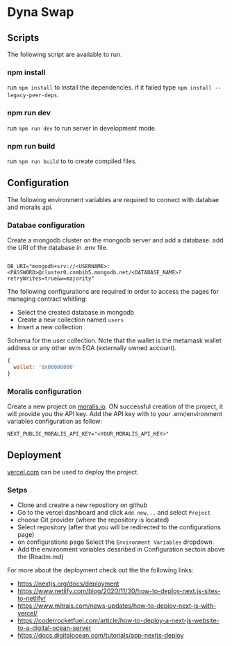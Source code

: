 # Dyna Swap

## Scripts

The following script are available to run.

### npm install

run `npm install` to install the dependencies. if it failed type `npm install --legacy-peer-deps`.

### npm run dev

run `npm run dev` to run server in development mode.

### npm run build

run `npm run build` to to create compiled files.

## Configuration

The following environment variables are required to connect with databae and moralis api.

### Databae configuration

Create a mongodb cluster on the mongodb server and add a database. add the URI of the database in .env file.

```

DB_URI="mongodb+srv://<USERNAME>:<PASSWORD>@cluster0.cnmbib5.mongodb.net/<DATABASE_NAME>?retryWrites=true&w=majority"

```

The following configurations are required in order to access the pages for managing contract whitling:

- Select the created database in mongodb
- Create a new collection named `users`
- Insert a new collection

Schema for the user collection. Note that the wallet is the metamask wallet address or any other evm EOA (externally owned account).

```JavaScript
{
  wallet: '0x00000000'
}
```

### Moralis configuration

Create a new project on [moralis.io](https://moralis.io). ON successful creation of the project, it will provide you the API key. Add the API key with to your .env/environment variables configuration as follow:

```
NEXT_PUBLIC_MORALIS_API_KEY="<YOUR_MORALIS_API_KEY>"
```

## Deployment

[vercel.com](https://vercel.com/) can be used to deploy the project.

### Setps

- Clone and creatre a new repository on github
- Go to the vercel dashboard and click `Add new...` and select `Project`
- choose Git provider (where the repository is located)
- Select repository (after that you will be redirected to the configurations page)
- on configurations page Select the `Environment Variables` dropdown.
- Add the environment variables dessribed in Configuration sectoin above the (Readm.md)

For more about the deployment check out the the following links:

- https://nextjs.org/docs/deployment
- https://www.netlify.com/blog/2020/11/30/how-to-deploy-next.js-sites-to-netlify/
- https://www.mitrais.com/news-updates/how-to-deploy-next-js-with-vercel/
- https://coderrocketfuel.com/article/how-to-deploy-a-next-js-website-to-a-digital-ocean-server
- https://docs.digitalocean.com/tutorials/app-nextjs-deploy
